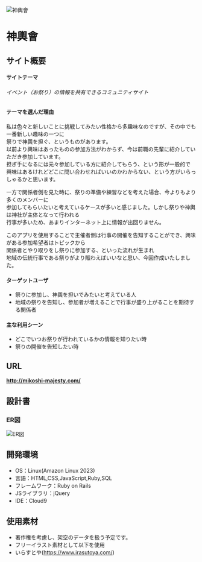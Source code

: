 ![神輿會](https://github.com/area6080/Mikoshi_kai/blob/main/app/assets/images/logo.png)
# 神輿會
## サイト概要
#### サイトテーマ
###### イベント（お祭り）の情報を共有できるコミュニティサイト

#### テーマを選んだ理由
私は色々と新しいことに挑戦してみたい性格から多趣味なのですが、その中でも一番新しい趣味の一つに  
祭りで神輿を担ぐ、というものがあります。  
以前より興味はあったものの参加方法がわからず、今は前職の先輩に紹介していただき参加しています。  
担ぎ手になるには元々参加している方に紹介してもらう、という形が一般的で  
興味はあるけれどどこに問い合わせればいいのかわからない、という方がいらっしゃるかと思います。

一方で関係者側を見た時に、祭りの準備や練習などを考えた場合、今よりもより多くのメンバーに  
参加してもらいたいと考えているケースが多いと感じました。しかし祭りや神輿は神社が主体となって行われる  
行事が多いため、あまりインターネット上に情報が出回りません。

このアプリを使用することで主催者側は行事の開催を告知することができ、興味がある参加希望者はトピックから  
関係者とやり取りをし祭りに参加する、といった流れが生まれ  
地域の伝統行事である祭りがより賑わえばいいなと思い、今回作成いたしました。

#### ターゲットユーザ
* 祭りに参加し、神輿を担いでみたいと考えている人
* 地域の祭りを告知し、参加者が増えることで行事が盛り上がることを期待する関係者

#### 主な利用シーン
* どこでいつお祭りが行われているかの情報を知りたい時
* 祭りの開催を告知したい時

## URL
**http://mikoshi-majesty.com/**

## 設計書
### ER図
![ER図](https://github.com/area6080/Mikoshi_kai/blob/feature-readme/app/assets/images/ER_view.jpg)

## 開発環境
* OS：Linux(Amazon Linux 2023)
* 言語：HTML,CSS,JavaScript,Ruby,SQL
* フレームワーク：Ruby on Rails
* JSライブラリ：jQuery
* IDE：Cloud9

## 使用素材
* 著作権を考慮し、架空のデータを扱う予定です。
* フリーイラスト素材として以下を使用
* いらすとや(https://www.irasutoya.com/)
